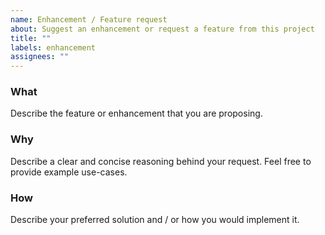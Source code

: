 ```yaml
---
name: Enhancement / Feature request
about: Suggest an enhancement or request a feature from this project
title: ""
labels: enhancement
assignees: ""
---
```


### What

Describe the feature or enhancement that you are proposing.

### Why

Describe a clear and concise reasoning behind your request. Feel free to provide example use-cases.

### How

Describe your preferred solution and / or how you would implement it.
